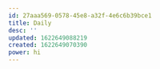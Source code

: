 ```yaml
---
id: 27aaa569-0578-45e8-a32f-4e6c6b39bce1
title: Daily
desc: ''
updated: 1622649088219
created: 1622649070390
power: hi
---
```


